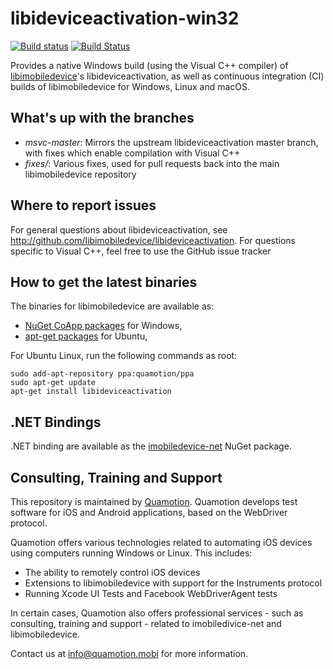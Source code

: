 # libideviceactivation-win32

[![Build status](https://ci.appveyor.com/api/projects/status/13nqwb2mi5ea36a6/branch/master?svg=true)](https://ci.appveyor.com/project/qmfrederik/idevicerestore/branch/master)
[![Build Status](https://travis-ci.org/libimobiledevice-win32/libimobiledevice.svg?branch=msvc-master)](https://travis-ci.org/libimobiledevice-win32/libimobiledevice)

Provides a native Windows build (using the Visual C++ compiler) of [libimobiledevice](http://libimobiledevice.org)'s libideviceactivation,
as well as continuous integration (CI) builds of libimobiledevice for Windows, Linux and macOS.

## What's up with the branches

* *msvc-master*: Mirrors the upstream libideviceactivation master branch, with fixes which enable compilation with Visual C++
* *fixes/*: Various fixes, used for pull requests back into the main libimobiledevice repository

## Where to report issues

For general questions about libideviceactivation, see http://github.com/libimobiledevice/libideviceactivation.
For questions specific to Visual C++, feel free to use the GitHub issue tracker

## How to get the latest binaries
The binaries for libimobiledevice are available as:
* [NuGet CoApp packages](https://www.nuget.org/packages/libideviceactivation/) for Windows,
* [apt-get packages](https://launchpad.net/~quamotion/+archive/ubuntu/ppa) for Ubuntu,

For Ubuntu Linux, run the following commands as root:

```
sudo add-apt-repository ppa:quamotion/ppa
sudo apt-get update
apt-get install libideviceactivation
```

## .NET Bindings
.NET binding are available as the [imobiledevice-net](https://www.nuget.org/packages/imobiledevice-net/) NuGet package.

## Consulting, Training and Support
This repository is maintained by [Quamotion](http://quamotion.mobi). Quamotion develops test software for iOS and 
Android applications, based on the WebDriver protocol.

Quamotion offers various technologies related to automating iOS devices using 
computers running Windows or Linux. 
This includes: 
* The ability to remotely control iOS devices 
* Extensions to libimobiledevice with support for the Instruments protocol 
* Running Xcode UI Tests and Facebook WebDriverAgent tests 

In certain  cases, Quamotion also offers professional services - such as consulting, training and support - related 
to imobiledivice-net and libimobiledevice.

Contact us at [info@quamotion.mobi](mailto:info@quamotion.mobi) for more information.

